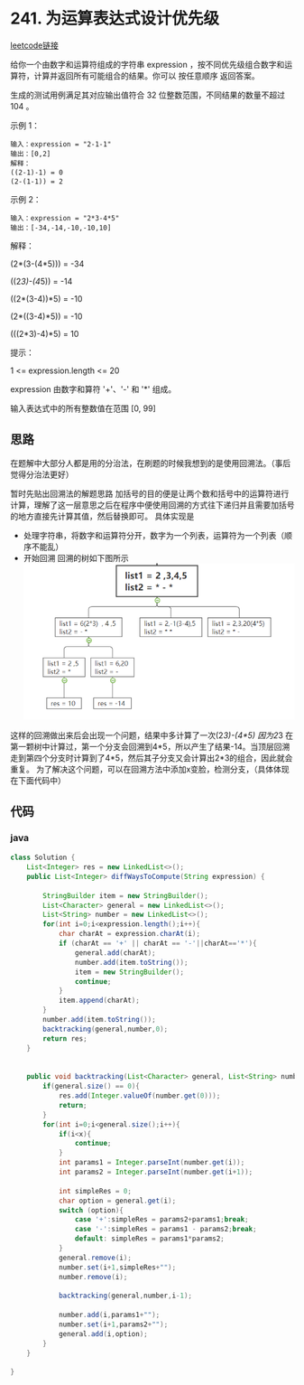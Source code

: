 # 241. 为运算表达式设计优先级
[leetcode链接](https://leetcode.cn/problems/different-ways-to-add-parentheses/)

给你一个由数字和运算符组成的字符串 expression ，按不同优先级组合数字和运算符，计算并返回所有可能组合的结果。你可以 按任意顺序 返回答案。

生成的测试用例满足其对应输出值符合 32 位整数范围，不同结果的数量不超过 104 。

示例 1：
```
输入：expression = "2-1-1"
输出：[0,2]
解释：
((2-1)-1) = 0 
(2-(1-1)) = 2
```
示例 2：
```
输入：expression = "2*3-4*5"
输出：[-34,-14,-10,-10,10]
```
解释：

(2*(3-(4*5))) = -34 

((2*3)-(4*5)) = -14 

((2*(3-4))*5) = -10 

(2*((3-4)*5)) = -10 

(((2*3)-4)*5) = 10
 

提示：

1 <= expression.length <= 20

expression 由数字和算符 '+'、'-' 和 '*' 组成。

输入表达式中的所有整数值在范围 [0, 99] 

## 思路
在题解中大部分人都是用的分治法，在刷题的时候我想到的是使用回溯法。（事后觉得分治法更好）

暂时先贴出回溯法的解题思路
加括号的目的便是让两个数和括号中的运算符进行计算，理解了这一层意思之后在程序中便使用回溯的方式往下递归并且需要加括号的地方直接先计算其值，然后替换即可。
具体实现是
+ 处理字符串，将数字和运算符分开，数字为一个列表，运算符为一个列表（顺序不能乱）
+ 开始回溯
  回溯的树如下图所示
  ![为运算表达式设计优先级.png](../images/为运算表达式设计优先级.png)

这样的回溯做出来后会出现一个问题，结果中多计算了一次(2*3)-(4\*5)
因为2*3 在第一颗树中计算过，第一个分支会回溯到4*5，所以产生了结果-14。当顶层回溯走到第四个分支时计算到了4\*5，然后其子分支又会计算出2\*3的组合，因此就会重复。
为了解决这个问题，可以在回溯方法中添加x变脸，检测分支，（具体体现在下面代码中）

## 代码
 ### java
``` java
class Solution {
    List<Integer> res = new LinkedList<>();
    public List<Integer> diffWaysToCompute(String expression) {

        StringBuilder item = new StringBuilder();
        List<Character> general = new LinkedList<>();
        List<String> number = new LinkedList<>();
        for(int i=0;i<expression.length();i++){
            char charAt = expression.charAt(i);
            if (charAt == '+' || charAt == '-'||charAt=='*'){
                general.add(charAt);
                number.add(item.toString());
                item = new StringBuilder();
                continue;
            }
            item.append(charAt);
        }
        number.add(item.toString());
        backtracking(general,number,0);
        return res;
    }


    public void backtracking(List<Character> general, List<String> number,int x){
        if(general.size() == 0){
            res.add(Integer.valueOf(number.get(0)));
            return;
        }
        for(int i=0;i<general.size();i++){
            if(i<x){
                continue;
            }
            int params1 = Integer.parseInt(number.get(i));
            int params2 = Integer.parseInt(number.get(i+1));

            int simpleRes = 0;
            char option = general.get(i);
            switch (option){
                case '+':simpleRes = params2+params1;break;
                case '-':simpleRes = params1 - params2;break;
                default: simpleRes = params1*params2;
            }
            general.remove(i);
            number.set(i+1,simpleRes+"");
            number.remove(i);

            backtracking(general,number,i-1);

            number.add(i,params1+"");
            number.set(i+1,params2+"");
            general.add(i,option);
        }
    }

}
```
